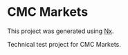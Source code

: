 

# CMC Markets

This project was generated using [Nx](https://nx.dev).

Technical test project for CMC Markets.

